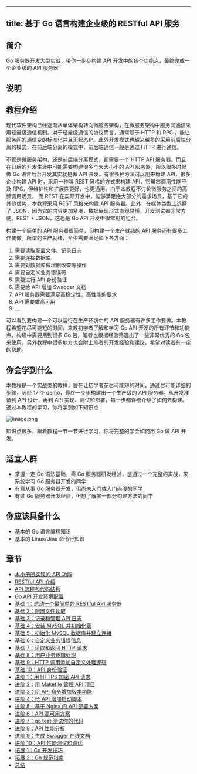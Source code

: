 
---
title: 基于 Go 语言构建企业级的 RESTful API 服务
---

## 简介
Go 服务器开发大型实战，带你一步步构建 API 开发中的各个功能点，最终完成一个企业级的 API 服务器

## 说明
## 教程介绍

现代软件架构已经逐渐从单体架构转向微服务架构，在微服务架构中服务间通信采用轻量级通信机制。对于轻量级通信的协议而言，通常基于 HTTP 和 RPC ，能让服务间的通信变的标准化并且无状态化。此外开发模式也越来越多的采用前后端分离的模式，在前后端分离的模式中，前后端通信一般是通过 HTTP 进行通信。

不管是微服务架构，还是前后端分离模式，都需要一个 HTTP API 服务器。而且在日后的开发生涯中可能需要构建很多个大大小小的 API 服务器，所以很多时候做 Go 语言后台开发其实就是做 API 开发。有很多种方法可以用来构建 API，很多企业构建 API 时，采用一种叫 REST 风格的方式来构建 API，它虽然调用性能不及 RPC，但维护性和扩展性更好，也更通用。由于本教程不讨论微服务之间的高频调用场景， 而 REST 在实际开发中，能够满足绝大部分的需求场景，基于它的其他优势，本教程采用 REST 风格来构建 API 服务器。此外，在媒体类型上选择了 JSON，因为它的内容更加紧凑，数据展现形式直观易懂，开发测试都非常方便。REST + JSON，这也是 Go API 开发中很常用的组合。

构建一个简单的 API 服务器很简单，但构建一个生产就绪的 API 服务还有很多工作要做。所谓的生产就绪，至少需要满足如下各方面：

1.  需要读取配置文件、记录日志
2.  需要连接数据库
3.  需要对数据库做增删改查等操作
4.  需要自定义业务错误码
5.  需要进行 API 身份验证
6.  需要给 API 增加 Swagger 文档
7.  API 服务器需要满足高稳定性，高性能的要求
8.  API 需要做高可用
9.  ....

可以看到要构建一个可以运行在生产环境中的 API 服务器有许多工作要做。本教程希望花尽可能短的时间，来教初学者了解和学习 Go API 开发的所有环节和功能点。构建中需要用到很多 Go 包，笔者也根据经验筛选出了一些非常优秀的 Go 包来使用，另外教程中很多地方也会附上笔者的开发经验和建议，希望对读者有一定的帮助。

## 你会学到什么

本教程是一个实战类的教程，旨在让初学者花尽可能短的时间，通过尽可能详细的步骤，历经 17 个 demo，最终一步步构建出一个生产级的 API 服务器。从开发准备到 API 设计，再到 API 实现、测试和部署，每一步都详细介绍了如何去构建。通过本教程的学习，你将学到如下知识点：

![image.png](https://p1-juejin.byteimg.com/tos-cn-i-k3u1fbpfcp/b4d3763206804135a34417f8f79716b8~tplv-k3u1fbpfcp-watermark.image)

知识点很多，跟着教程一节一节进行学习，你将完整的学会如何用 Go 做 API 开发。

## 适宜人群

- 掌握一定 Go 语法基础，零 Go 服务器研发经验，想通过一个完整的实战，来系统学习 Go 服务器开发的同学
- 有意从事 Go 服务器开发，但尚未入门或入门尚浅的同学
- 有过 Go 服务器开发经验，但想了解某一部分构建方法的同学

## 你应该具备什么

- 基本的 Go 语言编程知识
- 基本的 Linux/Uinx 命令行知识

## 章节
- [本小册所实现的 API 功能](<./本小册所实现的 API 功能.md>)
- [RESTful API 介绍](<./RESTful API 介绍.md>)
- [API 流程和代码结构](<./API 流程和代码结构.md>)
- [Go API 开发环境配置](<./Go API 开发环境配置.md>)
- [基础 1：启动一个最简单的 RESTful API 服务器](<./基础 1：启动一个最简单的 RESTful API 服务器.md>)
- [基础 2：配置文件读取](<./基础 2：配置文件读取.md>)
- [基础 3：记录和管理 API 日志](<./基础 3：记录和管理 API 日志.md>)
- [基础 4：安装 MySQL 并初始化表](<./基础 4：安装 MySQL 并初始化表.md>)
- [基础 5：初始化 MySQL 数据库并建立连接](<./基础 5：初始化 MySQL 数据库并建立连接.md>)
- [基础 6：自定义业务错误信息](<./基础 6：自定义业务错误信息.md>)
- [基础 7：读取和返回 HTTP 请求](<./基础 7：读取和返回 HTTP 请求.md>)
- [基础 8：用户业务逻辑处理](<./基础 8：用户业务逻辑处理.md>)
- [基础 9：HTTP 调用添加自定义处理逻辑](<./基础 9：HTTP 调用添加自定义处理逻辑.md>)
- [基础 10：API 身份验证](<./基础 10：API 身份验证.md>)
- [进阶 1：用 HTTPS 加密 API 请求](<./进阶 1：用 HTTPS 加密 API 请求.md>)
- [进阶 2：用 Makefile 管理 API 项目](<./进阶 2：用 Makefile 管理 API 项目.md>)
- [进阶 3：给 API 命令增加版本功能](<./进阶 3：给 API 命令增加版本功能.md>)
- [进阶 4：给 API 增加启动脚本](<./进阶 4：给 API 增加启动脚本.md>)
- [进阶 5：基于 Nginx 的 API 部署方案](<./进阶 5：基于 Nginx 的 API 部署方案.md>)
- [进阶 6：API 高可用方案](<./进阶 6：API 高可用方案.md>)
- [进阶 7：go test 测试你的代码](<./进阶 7：go test 测试你的代码.md>)
- [进阶 8：API 性能分析](<./进阶 8：API 性能分析.md>)
- [进阶 9：生成 Swagger 在线文档](<./进阶 9：生成 Swagger 在线文档.md>)
- [进阶 10：API 性能测试和调优](<./进阶 10：API 性能测试和调优.md>)
- [拓展 1：Go 开发技巧](<./拓展 1：Go 开发技巧.md>)
- [拓展 2：Go 规范指南](<./拓展 2：Go 规范指南.md>)
- [总结](./总结.md)

    